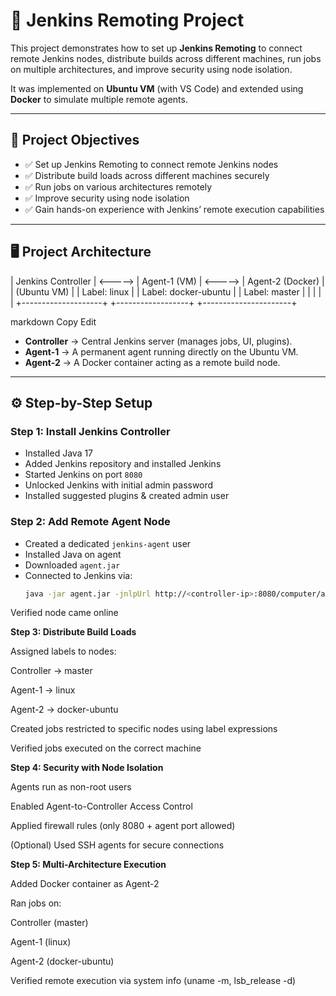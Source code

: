 # 🚀 Jenkins Remoting Project

This project demonstrates how to set up **Jenkins Remoting** to connect remote Jenkins nodes, distribute builds across different machines, run jobs on multiple architectures, and improve security using node isolation.  

It was implemented on **Ubuntu VM** (with VS Code) and extended using **Docker** to simulate multiple remote agents.

---

## 📌 Project Objectives
- ✅ Set up Jenkins Remoting to connect remote Jenkins nodes  
- ✅ Distribute build loads across different machines securely  
- ✅ Run jobs on various architectures remotely  
- ✅ Improve security using node isolation  
- ✅ Gain hands-on experience with Jenkins’ remote execution capabilities  

---

## 🖥️ Project Architecture

| Jenkins Controller | <-----> | Agent-1 (VM) | <-----> | Agent-2 (Docker) |
| (Ubuntu VM) | | Label: linux | | Label: docker-ubuntu |
| Label: master | | | | |
+--------------------+ +------------------+ +----------------------+

markdown
Copy
Edit

- **Controller** → Central Jenkins server (manages jobs, UI, plugins).  
- **Agent-1** → A permanent agent running directly on the Ubuntu VM.  
- **Agent-2** → A Docker container acting as a remote build node.  

---

## ⚙️ Step-by-Step Setup

### **Step 1: Install Jenkins Controller**
- Installed Java 17  
- Added Jenkins repository and installed Jenkins  
- Started Jenkins on port `8080`  
- Unlocked Jenkins with initial admin password  
- Installed suggested plugins & created admin user  

### **Step 2: Add Remote Agent Node**
- Created a dedicated `jenkins-agent` user  
- Installed Java on agent  
- Downloaded `agent.jar`  
- Connected to Jenkins via:
  ```bash
  java -jar agent.jar -jnlpUrl http://<controller-ip>:8080/computer/agent-1/jenkins-agent.jnlp -secret <secret-key> -workDir "/home/jenkins-agent"
Verified node came online

**Step 3: Distribute Build Loads**

Assigned labels to nodes:

Controller → master

Agent-1 → linux

Agent-2 → docker-ubuntu

Created jobs restricted to specific nodes using label expressions

Verified jobs executed on the correct machine

**Step 4: Security with Node Isolation**

Agents run as non-root users

Enabled Agent-to-Controller Access Control

Applied firewall rules (only 8080 + agent port allowed)

(Optional) Used SSH agents for secure connections

**Step 5: Multi-Architecture Execution**

Added Docker container as Agent-2

Ran jobs on:

Controller (master)

Agent-1 (linux)

Agent-2 (docker-ubuntu)

Verified remote execution via system info (uname -m, lsb_release -d)
